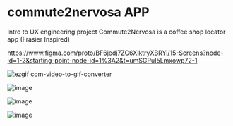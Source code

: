 # commute2nervosa APP


Intro to UX engineering project 
Commute2Nervosa is a coffee shop locator app (Frasier Inspired)

https://www.figma.com/proto/BF6jedj7ZC6XlktryXBRYi/15-Screens?node-id=1-2&starting-point-node-id=1%3A2&t=umSGPuI5Lmxowp72-1

![ezgif com-video-to-gif-converter](https://github.com/carocancode/commute2nervosaAPP/assets/49445004/fc46b293-d7f6-4374-8951-46f72d0b0749)



![image](https://github.com/carocancode/commute2nervosa/assets/49445004/86983d06-0765-4379-a4e9-607dd870e436)


![image](https://github.com/carocancode/commute2nervosa/assets/49445004/67eb1e20-d3a2-43db-ab54-83c563e61b62)

![image](https://github.com/carocancode/commute2nervosa/assets/49445004/07a0ed8b-ada6-416c-906e-fde0b25164b4)



